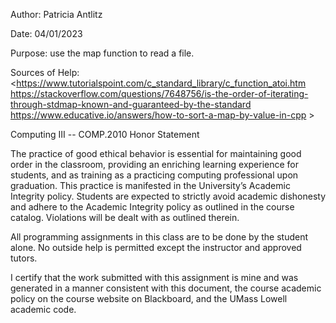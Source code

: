 Author: Patricia Antlitz

Date: 04/01/2023


Purpose: use the map function to read a file.


Sources of Help: <https://www.tutorialspoint.com/c_standard_library/c_function_atoi.htm https://stackoverflow.com/questions/7648756/is-the-order-of-iterating-through-stdmap-known-and-guaranteed-by-the-standard https://www.educative.io/answers/how-to-sort-a-map-by-value-in-cpp >


Computing III -- COMP.2010 Honor Statement

The practice of good ethical behavior is essential for maintaining
good order in the classroom, providing an enriching learning
experience for students, and as training as a practicing computing
professional upon graduation. This practice is manifested in the
University’s Academic Integrity policy. Students are expected to
strictly avoid academic dishonesty and adhere to the Academic
Integrity policy as outlined in the course catalog. Violations will
be dealt with as outlined therein.

All programming assignments in this class are to be done by the
student alone. No outside help is permitted except the instructor and
approved tutors.

I certify that the work submitted with this assignment is mine and was
generated in a manner consistent with this document, the course
academic policy on the course website on Blackboard, and the UMass
Lowell academic code.